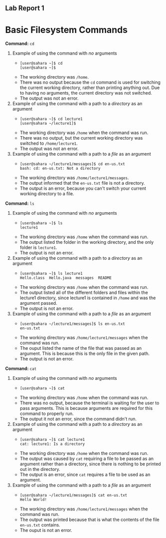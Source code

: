 ## Lab Report 1
# Basic Filesystem Commands

**Command:** `cd`
1. Example of using the command with *no* arguments
   * ```
     [user@sahara ~]$ cd
     [user@sahara ~]$
     ```
   * The working directory was `/home`.
   * There was no output because the `cd` command is used for switching the current working directory,
     rather than printing anything out. Due to having no arguments, the current directory was not switched.
   * The output was not an error.
2. Example of using the command with a path to a *directory* as an argument
   * ```
     [user@sahara ~]$ cd lecture1
     [user@sahara ~/lecture1]$
     ```
   * The working directory was `/home` when the command was run.
   * There was no output, but the current working directory was switched to `/home/lecture1`.
   * The output was not an error.
3. Example of using the command with a path to a *file* as an argument
   * ```
     [user@sahara ~/lecture1/messages]$ cd en-us.txt
     bash: cd: en-us.txt: Not a directory
     ```
   * The working directory was `/home/lecture1/messages`.
   * The output informed that the `en-us.txt` file is not a directory.
   * The output is an error, because you can't switch your current working directory to a file.

**Command:** `ls`
1. Example of using the command with *no* arguments
   * ```
     [user@sahara ~]$ ls
     lecture1
     ```
   * The working directory was `/home` when the command was run.
   * The output listed the folder in the working directory, and the only folder is `lecture1`.
   * The output is not an error.
2. Example of using the command with a path to a *directory* as an argument
   * ```
     [user@sahara ~]$ ls lecture1
     Hello.class  Hello.java  messages  README
     ```
   * The working directory was `/home` when the command was run.
   * The output listed all of the different folders and files within the lecture1 directory, since
     lecture1 is contained in `/home` and was the argument passed.
   * The output is not an error.
3. Example of using the command with a path to a *file* as an argument
   * ```
     [user@sahara ~/lecture1/messages]$ ls en-us.txt
     en-us.txt
     ```
   * The working directory was `/home/lecture1/messages` when the command was run.
   * The ouput listed the name of the file that was passed as an argument. This is because this is the
     only file in the given path.
   * The output is not an error.

**Command:** `cat`
1. Example of using the command with *no* arguments
   * ```
     [user@sahara ~]$ cat
     
     ```
   * The working directory was `/home` when the command was run.
   * There was no output, because the terminal is waiting for the user to pass arguments. This is because
     arguments are required for this command to properly run.
   * The output it not an error, since the command didn't run.
3. Example of using the command with a path to a *directory* as an argument
   * ```
     [user@sahara ~]$ cat lecture1
     cat: lecture1: Is a directory
     ```
   * The working directory was `/home` when the command was run.
   * The output was caused by `cat` requiring a file to be passed as an argument rather than a directory,
     since there is nothing to be printed out in the directory.
   * The output is an error, since `cat` requires a file to be used as an argument.
5. Example of using the command with a path to a *file* as an argument
   * ```
     [user@sahara ~/lecture1/messages]$ cat en-us.txt
     Hello World!
     ```
   * The working directory was `/home/lecture1/messages` when the command was run.
   * The output was printed because that is what the contents of the file `en-us.txt` contains.
   * The ouput is not an error.

